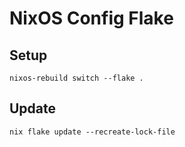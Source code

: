 # NixOS Config Flake

## Setup

```
nixos-rebuild switch --flake .

```

## Update

```
nix flake update --recreate-lock-file
```
